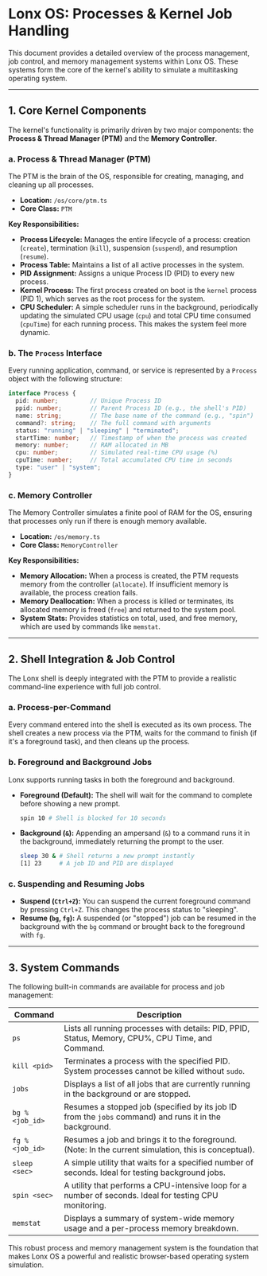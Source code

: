 # Lonx OS: Processes & Kernel Job Handling

This document provides a detailed overview of the process management, job control, and memory management systems within Lonx OS. These systems form the core of the kernel's ability to simulate a multitasking operating system.

---

## 1. Core Kernel Components

The kernel's functionality is primarily driven by two major components: the **Process & Thread Manager (PTM)** and the **Memory Controller**.

### a. Process & Thread Manager (PTM)

The PTM is the brain of the OS, responsible for creating, managing, and cleaning up all processes.

- **Location:** `/os/core/ptm.ts`
- **Core Class:** `PTM`

**Key Responsibilities:**
- **Process Lifecycle:** Manages the entire lifecycle of a process: creation (`create`), termination (`kill`), suspension (`suspend`), and resumption (`resume`).
- **Process Table:** Maintains a list of all active processes in the system.
- **PID Assignment:** Assigns a unique Process ID (PID) to every new process.
- **Kernel Process:** The first process created on boot is the `kernel` process (PID 1), which serves as the root process for the system.
- **CPU Scheduler:** A simple scheduler runs in the background, periodically updating the simulated CPU usage (`cpu`) and total CPU time consumed (`cpuTime`) for each running process. This makes the system feel more dynamic.

### b. The `Process` Interface

Every running application, command, or service is represented by a `Process` object with the following structure:

```typescript
interface Process {
  pid: number;         // Unique Process ID
  ppid: number;        // Parent Process ID (e.g., the shell's PID)
  name: string;        // The base name of the command (e.g., "spin")
  command?: string;    // The full command with arguments
  status: "running" | "sleeping" | "terminated";
  startTime: number;   // Timestamp of when the process was created
  memory: number;      // RAM allocated in MB
  cpu: number;         // Simulated real-time CPU usage (%)
  cpuTime: number;     // Total accumulated CPU time in seconds
  type: "user" | "system";
}
```

### c. Memory Controller

The Memory Controller simulates a finite pool of RAM for the OS, ensuring that processes only run if there is enough memory available.

- **Location:** `/os/memory.ts`
- **Core Class:** `MemoryController`

**Key Responsibilities:**
- **Memory Allocation:** When a process is created, the PTM requests memory from the controller (`allocate`). If insufficient memory is available, the process creation fails.
- **Memory Deallocation:** When a process is killed or terminates, its allocated memory is freed (`free`) and returned to the system pool.
- **System Stats:** Provides statistics on total, used, and free memory, which are used by commands like `memstat`.

---

## 2. Shell Integration & Job Control

The Lonx shell is deeply integrated with the PTM to provide a realistic command-line experience with full job control.

### a. Process-per-Command

Every command entered into the shell is executed as its own process. The shell creates a new process via the PTM, waits for the command to finish (if it's a foreground task), and then cleans up the process.

### b. Foreground and Background Jobs

Lonx supports running tasks in both the foreground and background.

- **Foreground (Default):** The shell will wait for the command to complete before showing a new prompt.
  ```sh
  spin 10 # Shell is blocked for 10 seconds
  ```
- **Background (`&`):** Appending an ampersand (`&`) to a command runs it in the background, immediately returning the prompt to the user.
  ```sh
  sleep 30 & # Shell returns a new prompt instantly
  [1] 23     # A job ID and PID are displayed
  ```

### c. Suspending and Resuming Jobs

- **Suspend (`Ctrl+Z`):** You can suspend the current foreground command by pressing `Ctrl+Z`. This changes the process status to "sleeping".
- **Resume (`bg`, `fg`):** A suspended (or "stopped") job can be resumed in the background with the `bg` command or brought back to the foreground with `fg`.

---

## 3. System Commands

The following built-in commands are available for process and job management:

| Command        | Description                                                                                             |
|----------------|---------------------------------------------------------------------------------------------------------|
| `ps`           | Lists all running processes with details: PID, PPID, Status, Memory, CPU%, CPU Time, and Command.         |
| `kill <pid>`   | Terminates a process with the specified PID. System processes cannot be killed without `sudo`.            |
| `jobs`         | Displays a list of all jobs that are currently running in the background or are stopped.                  |
| `bg %<job_id>` | Resumes a stopped job (specified by its job ID from the `jobs` command) and runs it in the background.    |
| `fg %<job_id>` | Resumes a job and brings it to the foreground. (Note: In the current simulation, this is conceptual).     |
| `sleep <sec>`  | A simple utility that waits for a specified number of seconds. Ideal for testing background jobs.         |
| `spin <sec>`   | A utility that performs a CPU-intensive loop for a number of seconds. Ideal for testing CPU monitoring.   |
| `memstat`      | Displays a summary of system-wide memory usage and a per-process memory breakdown.                      |

This robust process and memory management system is the foundation that makes Lonx OS a powerful and realistic browser-based operating system simulation.
